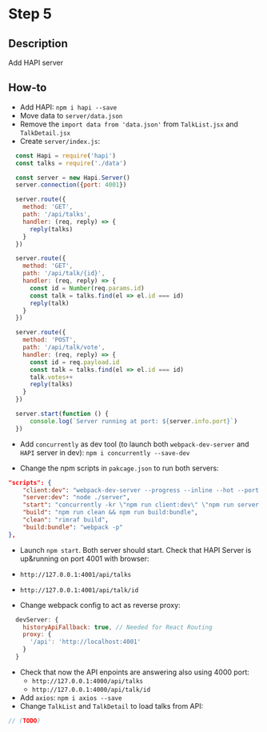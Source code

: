 # Step 5

## Description
Add HAPI server

## How-to

- Add HAPI: `npm i hapi --save`
- Move data to `server/data.json`
- Remove the `import data from 'data.json'` from `TalkList.jsx` and `TalkDetail.jsx`
- Create `server/index.js`:

``` javascript
  const Hapi = require('hapi')
  const talks = require('./data')

  const server = new Hapi.Server()
  server.connection({port: 4001})

  server.route({
    method: 'GET',
    path: '/api/talks',
    handler: (req, reply) => {
      reply(talks)
    }
  })

  server.route({
    method: 'GET',
    path: '/api/talk/{id}',
    handler: (req, reply) => {
      const id = Number(req.params.id)
      const talk = talks.find(el => el.id === id)
      reply(talk)
    }
  })

  server.route({
    method: 'POST',
    path: '/api/talk/vote',
    handler: (req, reply) => {
      const id = req.payload.id
      const talk = talks.find(el => el.id === id)
      talk.votes++
      reply(talks)
    }
  })

  server.start(function () {
      console.log(`Server running at port: ${server.info.port}`)
  })


```
- Add `concurrently` as dev tool (to launch both `webpack-dev-server` and `HAPI` server in dev):
`npm i concurrently --save-dev`

- Change the npm scripts in `pakcage.json` to run both servers:
``` json
"scripts": {
    "client:dev": "webpack-dev-server --progress --inline --hot --port 4000",
    "server:dev": "node ./server",
    "start": "concurrently -kr \"npm run client:dev\" \"npm run server:dev\"",
    "build": "npm run clean && npm run build:bundle",
    "clean": "rimraf build",
    "build:bundle": "webpack -p"
},
```
- Launch `npm start`. Both server should start. Check that HAPI Server is up&running
on port 4001 with browser:
- `http://127.0.0.1:4001/api/talks`
- `http://127.0.0.1:4001/api/talk/id`

- Change webpack config to act as reverse proxy:
``` javascript
  devServer: {
    historyApiFallback: true, // Needed for React Routing
    proxy: {
      '/api': 'http://localhost:4001'
    }
  }
```
- Check that now the API enpoints are answering also using 4000 port:
  - `http://127.0.0.1:4000/api/talks`
  - `http://127.0.0.1:4000/api/talk/id`
- Add `axios`: `npm i axios --save`
- Change `TalkList` and `TalkDetail` to load talks from API:
``` javascript
// (TODO)
```
